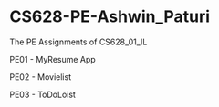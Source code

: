 # CS628-PE-Ashwin_Paturi

The PE Assignments of CS628_01_IL

PE01 - MyResume App

PE02 - Movielist

PE03 - ToDoLoist
